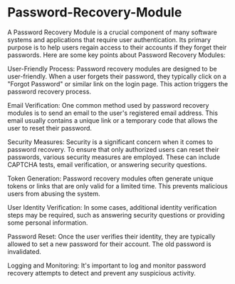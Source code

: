 # Password-Recovery-Module

A Password Recovery Module is a crucial component of many software systems and applications that require user authentication. Its primary purpose is to help users regain access to their accounts if they forget their passwords. Here are some key points about Password Recovery Modules:

User-Friendly Process: Password recovery modules are designed to be user-friendly. When a user forgets their password, they typically click on a "Forgot Password" or similar link on the login page. This action triggers the password recovery process.

Email Verification: One common method used by password recovery modules is to send an email to the user's registered email address. This email usually contains a unique link or a temporary code that allows the user to reset their password.

Security Measures: Security is a significant concern when it comes to password recovery. To ensure that only authorized users can reset their passwords, various security measures are employed. These can include CAPTCHA tests, email verification, or answering security questions.

Token Generation: Password recovery modules often generate unique tokens or links that are only valid for a limited time. This prevents malicious users from abusing the system.

User Identity Verification: In some cases, additional identity verification steps may be required, such as answering security questions or providing some personal information.

Password Reset: Once the user verifies their identity, they are typically allowed to set a new password for their account. The old password is invalidated.

Logging and Monitoring: It's important to log and monitor password recovery attempts to detect and prevent any suspicious activity.
